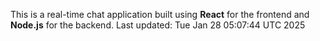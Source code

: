 This is a real-time chat application built using **React** for the frontend and **Node.js** for the backend.
Last updated: Tue Jan 28 05:07:44 UTC 2025
